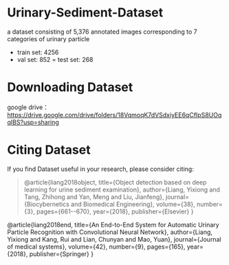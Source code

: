 # Urinary-Sediment-Dataset
a dataset consisting of 5,376 annotated images corresponding to 7 categories of urinary particle

- train set: 4256
- val set: 852
= test set: 268

# Downloading Dataset
google drive：
https://drive.google.com/drive/folders/18VqmoqK7dVSdxiyEE6qCfIpS8UOqqIBS?usp=sharing

# Citing Dataset
If you find Dataset useful in your research, please consider citing:

>@article{liang2018object,
  title={Object detection based on deep learning for urine sediment examination},
  author={Liang, Yixiong and Tang, Zhihong and Yan, Meng and Liu, Jianfeng},
  journal={Biocybernetics and Biomedical Engineering},
  volume={38},
  number={3},
  pages={661--670},
  year={2018},
  publisher={Elsevier}
}

@article{liang2018end,
  title={An End-to-End System for Automatic Urinary Particle Recognition with Convolutional Neural Network},
  author={Liang, Yixiong and Kang, Rui and Lian, Chunyan and Mao, Yuan},
  journal={Journal of medical systems},
  volume={42},
  number={9},
  pages={165},
  year={2018},
  publisher={Springer}
}

